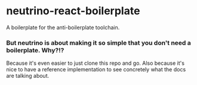 # neutrino-react-boilerplate
A boilerplate for the anti-boilerplate toolchain.

### But neutrino is about making it so simple that you don't need a boilerplate. Why?!?
Because it's even easier to just clone this repo and go. Also because it's nice to have a reference implementation to see concretely what the docs are talking about.
